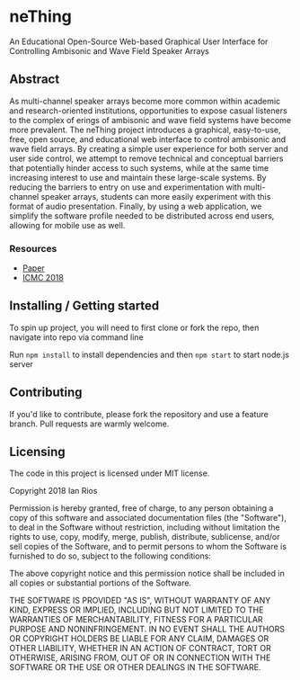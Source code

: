 # neThing

An Educational Open-Source Web-based Graphical User Interface for Controlling Ambisonic and Wave Field Speaker Arrays

## Abstract

As multi-channel speaker arrays become more common within academic and research-oriented institutions, opportunities to expose casual listeners to the complex of erings of ambisonic and wave field systems have become more prevalent. The neThing project introduces a graphical, easy-to-use, free, open source, and educational web interface to control ambisonic and wave field arrays. By creating a simple user experience for both server and user side control, we attempt to remove technical and conceptual barriers that potentially hinder access to such systems, while at the same time increasing interest to use and maintain these large-scale systems. By reducing the barriers to entry on use and experimentation with multi-channel speaker arrays, students can more easily experiment with this format of audio presentation. Finally, by using a web application, we simplify the software profile needed to be distributed across end users, allowing for mobile use as well.

### Resources

- [Paper](https://drive.google.com/file/d/1ZgMU-nZc6Znzl-sxShP7JOelVKgV1Cgp/view)
- [ICMC 2018](https://icmc2018.org/papers-pgm-2/)

## Installing / Getting started

To spin up project, you will need to first clone or fork the repo, then navigate into repo via command line

Run `npm install` to install dependencies and then `npm start` to start node.js server

## Contributing

If you'd like to contribute, please fork the repository and use a feature
branch. Pull requests are warmly welcome.

## Licensing

The code in this project is licensed under MIT license.

Copyright 2018 Ian Rios

Permission is hereby granted, free of charge, to any person obtaining a copy of this software and associated documentation files (the "Software"), to deal in the Software without restriction, including without limitation the rights to use, copy, modify, merge, publish, distribute, sublicense, and/or sell copies of the Software, and to permit persons to whom the Software is furnished to do so, subject to the following conditions:

The above copyright notice and this permission notice shall be included in all copies or substantial portions of the Software.

THE SOFTWARE IS PROVIDED "AS IS", WITHOUT WARRANTY OF ANY KIND, EXPRESS OR IMPLIED, INCLUDING BUT NOT LIMITED TO THE WARRANTIES OF MERCHANTABILITY, FITNESS FOR A PARTICULAR PURPOSE AND NONINFRINGEMENT. IN NO EVENT SHALL THE AUTHORS OR COPYRIGHT HOLDERS BE LIABLE FOR ANY CLAIM, DAMAGES OR OTHER LIABILITY, WHETHER IN AN ACTION OF CONTRACT, TORT OR OTHERWISE, ARISING FROM, OUT OF OR IN CONNECTION WITH THE SOFTWARE OR THE USE OR OTHER DEALINGS IN THE SOFTWARE.
